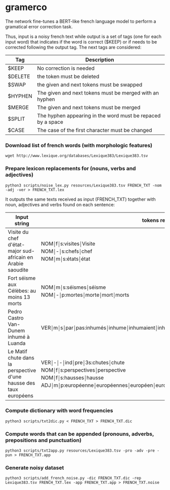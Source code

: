 # gramerco

The network fine-tunes a BERT-like french language model to perform a gramatical error correction task.

Thus, input is a noisy french text while output is a set of tags (one for each input word) that indicates if the word is correct ($KEEP) or if needs to be corrected following the output tag. The next tags are considered:

Tag     | Description
--------|------------
$KEEP   | No correction is needed
$DELETE | the token must be deleted
$SWAP   | the given and next tokens must be swapped
$HYPHEN | The given and next tokens must be merged with an hyphen
$MERGE  | The given and next tokens must be merged 
$SPLIT  | The hyphen appearing in the word must be repaced by a space
$CASE   | The case of the first character must be changed

### Download list of french words (with morphologic features)
`wget http://www.lexique.org/databases/Lexique383/Lexique383.tsv`

### Prepare lexicon replacements for (nouns, verbs and adjectives)
`python3 scripts/noise_lex.py resources/Lexique383.tsv FRENCH_TXT -nom -adj -ver > FRENCH_TXT.lex`

It outputs the same texts received as input (FRENCH_TXT) together with noun, adjectives and verbs found on each sentence:

Input string | tokens recognised
-------------|-------
Visite du chef d'état-major sud-africain en Arabie saoudite | NOM￨f￨s:visites￨Visite <br>NOM￨-￨s:chefs￨chef <br>NOM￨m￨s:états￨état
Fort séisme aux Célèbes: au moins 13 morts | NOM￨m￨s:séismes￨séisme <br>NOM￨-￨p:mortes￨morte￨mort￨morts
Pedro Castro Van-Dunem inhumé à Luanda | VER￨m￨s￨par￨pas:inhumés￨inhume￨inhumaient￨inhumée￨inhumer￨inhumons￨inhuma￨inhumait￨inhumé
Le Matif chute dans la perspective d'une hausse des taux européens | VER￨-￨-￨ind￨pre￨3s:chutes￨chute <br>NOM￨f￨s:perspectives￨perspective <br>NOM￨f￨s:hausses￨hausse <br>ADJ￨m￨p:européenne￨européennes￨européen￨européens

### Compute dictionary with word frequencies
`python3 scripts/txt2dic.py < FRENCH_TXT > FRENCH_TXT.dic`

### Compute words that can be appended (pronouns, adverbs, prepositions and punctuation)
`python3 scripts/txt2app.py resources/Lexique383.tsv -pro -adv -pre -pun > FRENCH_TXT.app`

### Generate noisy dataset
```
python3 scripts/add_french_noise.py -dic FRENCH_TXT.dic -rep Lexique383.tsv FRENCH_TXT.lex -app FRENCH_TXT.app > FRENCH_TXT.noise
```
